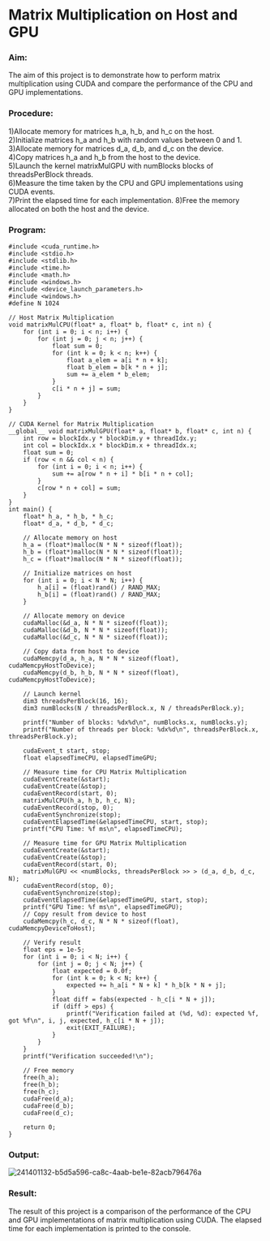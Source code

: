 # Matrix Multiplication on Host and GPU

### Aim:
The aim of this project is to demonstrate how to perform matrix multiplication using CUDA and compare the performance of the CPU and GPU implementations.

### Procedure:
1)Allocate memory for matrices h_a, h_b, and h_c on the host.
<br>2)Initialize matrices h_a and h_b with random values between 0 and 1.
<br>3)Allocate memory for matrices d_a, d_b, and d_c on the device.
<br>4)Copy matrices h_a and h_b from the host to the device.
<br>5)Launch the kernel matrixMulGPU with numBlocks blocks of threadsPerBlock threads.
<br>6)Measure the time taken by the CPU and GPU implementations using CUDA events.
<br>7)Print the elapsed time for each implementation.
8)Free the memory allocated on both the host and the device.

### Program:
```python3
#include <cuda_runtime.h>
#include <stdio.h>
#include <stdlib.h>
#include <time.h>
#include <math.h>
#include <windows.h>
#include <device_launch_parameters.h>
#include <windows.h>
#define N 1024

// Host Matrix Multiplication
void matrixMulCPU(float* a, float* b, float* c, int n) {
    for (int i = 0; i < n; i++) {
        for (int j = 0; j < n; j++) {
            float sum = 0;
            for (int k = 0; k < n; k++) {
                float a_elem = a[i * n + k];
                float b_elem = b[k * n + j];
                sum += a_elem * b_elem;
            }
            c[i * n + j] = sum;
        }
    }
}

// CUDA Kernel for Matrix Multiplication
__global__ void matrixMulGPU(float* a, float* b, float* c, int n) {
    int row = blockIdx.y * blockDim.y + threadIdx.y;
    int col = blockIdx.x * blockDim.x + threadIdx.x;
    float sum = 0;
    if (row < n && col < n) {
        for (int i = 0; i < n; i++) {
            sum += a[row * n + i] * b[i * n + col];
        }
        c[row * n + col] = sum;
    }
}
int main() {
    float* h_a, * h_b, * h_c;
    float* d_a, * d_b, * d_c;

    // Allocate memory on host
    h_a = (float*)malloc(N * N * sizeof(float));
    h_b = (float*)malloc(N * N * sizeof(float));
    h_c = (float*)malloc(N * N * sizeof(float));

    // Initialize matrices on host
    for (int i = 0; i < N * N; i++) {
        h_a[i] = (float)rand() / RAND_MAX;
        h_b[i] = (float)rand() / RAND_MAX;
    }

    // Allocate memory on device
    cudaMalloc(&d_a, N * N * sizeof(float));
    cudaMalloc(&d_b, N * N * sizeof(float));
    cudaMalloc(&d_c, N * N * sizeof(float));

    // Copy data from host to device
    cudaMemcpy(d_a, h_a, N * N * sizeof(float), cudaMemcpyHostToDevice);
    cudaMemcpy(d_b, h_b, N * N * sizeof(float), cudaMemcpyHostToDevice);

    // Launch kernel
    dim3 threadsPerBlock(16, 16);
    dim3 numBlocks(N / threadsPerBlock.x, N / threadsPerBlock.y);

    printf("Number of blocks: %dx%d\n", numBlocks.x, numBlocks.y);
    printf("Number of threads per block: %dx%d\n", threadsPerBlock.x, threadsPerBlock.y);

    cudaEvent_t start, stop;
    float elapsedTimeCPU, elapsedTimeGPU;

    // Measure time for CPU Matrix Multiplication
    cudaEventCreate(&start);
    cudaEventCreate(&stop);
    cudaEventRecord(start, 0);
    matrixMulCPU(h_a, h_b, h_c, N);
    cudaEventRecord(stop, 0);
    cudaEventSynchronize(stop);
    cudaEventElapsedTime(&elapsedTimeCPU, start, stop);
    printf("CPU Time: %f ms\n", elapsedTimeCPU);

    // Measure time for GPU Matrix Multiplication
    cudaEventCreate(&start);
    cudaEventCreate(&stop);
    cudaEventRecord(start, 0);
    matrixMulGPU << <numBlocks, threadsPerBlock >> > (d_a, d_b, d_c, N);
    cudaEventRecord(stop, 0);
    cudaEventSynchronize(stop);
    cudaEventElapsedTime(&elapsedTimeGPU, start, stop);
    printf("GPU Time: %f ms\n", elapsedTimeGPU);
    // Copy result from device to host
    cudaMemcpy(h_c, d_c, N * N * sizeof(float), cudaMemcpyDeviceToHost);

    // Verify result
    float eps = 1e-5;
    for (int i = 0; i < N; i++) {
        for (int j = 0; j < N; j++) {
            float expected = 0.0f;
            for (int k = 0; k < N; k++) {
                expected += h_a[i * N + k] * h_b[k * N + j];
            }
            float diff = fabs(expected - h_c[i * N + j]);
            if (diff > eps) {
                printf("Verification failed at (%d, %d): expected %f, got %f\n", i, j, expected, h_c[i * N + j]);
                exit(EXIT_FAILURE);
            }
        }
    }
    printf("Verification succeeded!\n");

    // Free memory
    free(h_a);
    free(h_b);
    free(h_c);
    cudaFree(d_a);
    cudaFree(d_b);
    cudaFree(d_c);

    return 0;
}
```

### Output:
![241401132-b5d5a596-ca8c-4aab-be1e-82acb796476a](https://github.com/ragav-47/-PCA-Implement-Matrix-Multiplication-using-CUDA-C.-Find-the-elapsed-time./assets/75235488/21e477c6-7101-4e9c-a7d5-307a66cff238)

### Result:
The result of this project is a comparison of the performance of the CPU and GPU implementations of matrix multiplication using CUDA. The elapsed time for each implementation is printed to the console.
